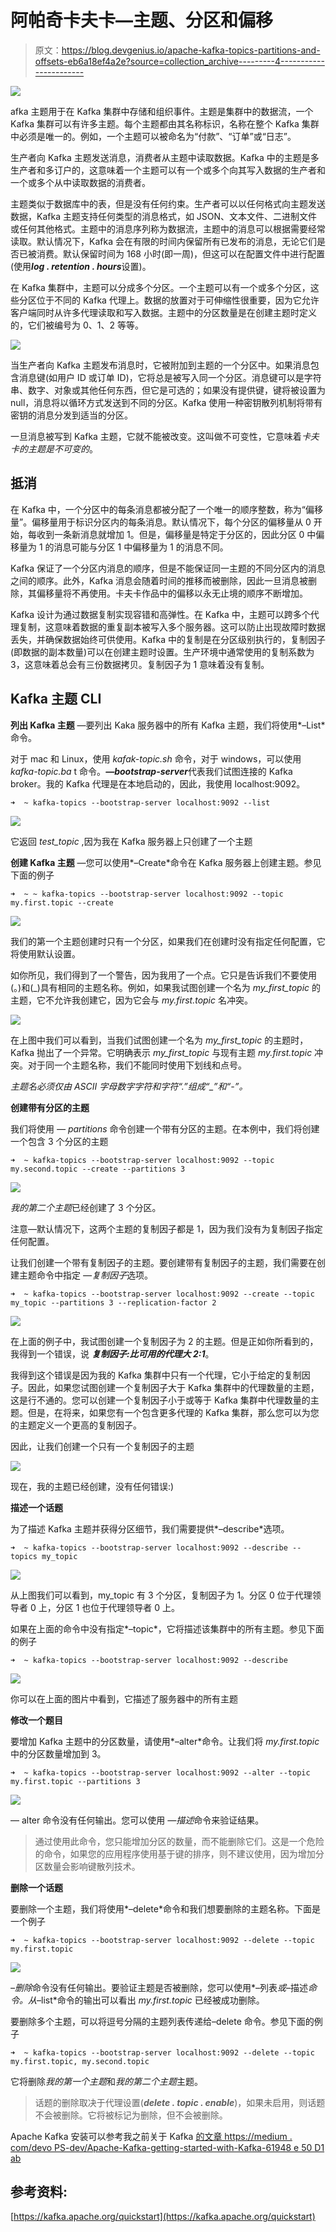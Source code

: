 # 阿帕奇卡夫卡—主题、分区和偏移

> 原文：<https://blog.devgenius.io/apache-kafka-topics-partitions-and-offsets-eb6a18ef4a2e?source=collection_archive---------4----------------------->

![](img/41d53bd6abfa5b9c0812bdc2cb186aa0.png)

afka 主题用于在 Kafka 集群中存储和组织事件。主题是集群中的数据流，一个 Kafka 集群可以有许多主题。每个主题都由其名称标识，名称在整个 Kafka 集群中必须是唯一的。例如，一个主题可以被命名为“付款”、“订单”或“日志”。

生产者向 Kafka 主题发送消息，消费者从主题中读取数据。Kafka 中的主题是多生产者和多订户的，这意味着一个主题可以有一个或多个向其写入数据的生产者和一个或多个从中读取数据的消费者。

主题类似于数据库中的表，但是没有任何约束。生产者可以以任何格式向主题发送数据，Kafka 主题支持任何类型的消息格式，如 JSON、文本文件、二进制文件或任何其他格式。主题中的消息序列称为数据流，主题中的消息可以根据需要经常读取。默认情况下，Kafka 会在有限的时间内保留所有已发布的消息，无论它们是否已被消费。默认保留时间为 168 小时(即一周)，但这可以在配置文件中进行配置(使用***log . retention . hours***设置)。

在 Kafka 集群中，主题可以分成多个分区。一个主题可以有一个或多个分区，这些分区位于不同的 Kafka 代理上。数据的放置对于可伸缩性很重要，因为它允许客户端同时从许多代理读取和写入数据。主题中的分区数量是在创建主题时定义的，它们被编号为 0、1、2 等等。

![](img/4e7fe224daf98b65b82d60b67b635ce4.png)

当生产者向 Kafka 主题发布消息时，它被附加到主题的一个分区中。如果消息包含消息键(如用户 ID 或订单 ID)，它将总是被写入同一个分区。消息键可以是字符串、数字、对象或其他任何东西，但它是可选的；如果没有提供键，键将被设置为 null，消息将以循环方式发送到不同的分区。Kafka 使用一种密钥散列机制将带有密钥的消息分发到适当的分区。

一旦消息被写到 Kafka 主题，它就不能被改变。这叫做不可变性，它意味着*卡夫卡的主题是不可变的*。

## 抵消

在 Kafka 中，一个分区中的每条消息都被分配了一个唯一的顺序整数，称为“偏移量”。偏移量用于标识分区内的每条消息。默认情况下，每个分区的偏移量从 0 开始，每收到一条新消息就增加 1。但是，偏移量是特定于分区的，因此分区 0 中偏移量为 1 的消息可能与分区 1 中偏移量为 1 的消息不同。

Kafka 保证了一个分区内消息的顺序，但是不能保证同一主题的不同分区内的消息之间的顺序。此外，Kafka 消息会随着时间的推移而被删除，因此一旦消息被删除，其偏移量将不再使用。卡夫卡作品中的偏移以永无止境的顺序不断增加。

Kafka 设计为通过数据复制实现容错和高弹性。在 Kafka 中，主题可以跨多个代理复制，这意味着数据的重复副本被写入多个服务器。这可以防止出现故障时数据丢失，并确保数据始终可供使用。Kafka 中的复制是在分区级别执行的，复制因子(即数据的副本数量)可以在创建主题时设置。生产环境中通常使用的复制系数为 3，这意味着总会有三份数据拷贝。复制因子为 1 意味着没有复制。

## Kafka 主题 CLI

**列出 Kafka 主题** —要列出 Kaka 服务器中的所有 Kafka 主题，我们将使用*–List*命令。

对于 mac 和 Linux，使用 *kafak-topic.sh* 命令，对于 windows，可以使用 *kafka-topic.ba* t 命令。***—bootstrap-server***代表我们试图连接的 Kafka broker。我的 Kafka 代理是在本地启动的，因此，我使用 localhost:9092。

```
➜  ~ kafka-topics --bootstrap-server localhost:9092 --list
```

![](img/794f3ad1ba6581f6c8940da44b515b00.png)

它返回 *test_topic* ,因为我在 Kafka 服务器上只创建了一个主题

**创建 Kafka 主题** —您可以使用*–Create*命令在 Kafka 服务器上创建主题。参见下面的例子

```
➜  ~ ~ kafka-topics --bootstrap-server localhost:9092 --topic my.first.topic --create
```

![](img/c7085de17ef5e26d3f39647b4d498aab.png)

我们的第一个主题创建时只有一个分区，如果我们在创建时没有指定任何配置，它将使用默认设置。

如你所见，我们得到了一个警告，因为我用了一个点。它只是告诉我们不要使用(。)和(_)具有相同的主题名称。例如，如果我试图创建一个名为 *my_first_topic* 的主题，它不允许我创建它，因为它会与 *my.first.topic* 名冲突。

![](img/bcb70d89a3fc51f9d3820bfbf08b63e0.png)

在上图中我们可以看到，当我们试图创建一个名为 *my_first_topic* 的主题时，Kafka 抛出了一个异常。它明确表示 *my_first_topic* 与现有主题 *my.first.topic* 冲突。对于同一个主题名称，我们不能同时使用下划线和点号。

*主题名必须仅由 ASCII 字母数字字符和字符“.”组成“_”和“-”。*

**创建带有分区的主题**

我们将使用 *— partitions* 命令创建一个带有分区的主题。在本例中，我们将创建一个包含 3 个分区的主题

```
➜  ~ kafka-topics --bootstrap-server localhost:9092 --topic my.second.topic --create --partitions 3
```

![](img/6f45f9c07fe50fc233e2438cf6d8094c.png)

*我的第二个主题*已经创建了 3 个分区。

注意—默认情况下，这两个主题的复制因子都是 1，因为我们没有为复制因子指定任何配置。

让我们创建一个带有复制因子的主题。要创建带有复制因子的主题，我们需要在创建主题命令中指定 *—复制因子*选项。

```
➜  ~ kafka-topics --bootstrap-server localhost:9092 --create --topic my_topic --partitions 3 --replication-factor 2
```

![](img/bd5af6c282b16654d807757e5c6bc474.png)

在上面的例子中，我试图创建一个复制因子为 2 的主题。但是正如你所看到的，我得到一个错误，说 ***复制因子:比可用的代理大 2:1***。

我得到这个错误是因为我的 Kafka 集群中只有一个代理，它小于给定的复制因子。因此，如果您试图创建一个复制因子大于 Kafka 集群中的代理数量的主题，这是行不通的。您可以创建一个复制因子小于或等于 Kafka 集群中代理数量的主题。但是，在将来，如果您有一个包含更多代理的 Kafka 集群，那么您可以为您的主题定义一个更高的复制因子。

因此，让我们创建一个只有一个复制因子的主题

![](img/8f6f4574bd6b9717a1d826aa3fde714e.png)

现在，我的主题已经创建，没有任何错误:)

**描述一个话题**

为了描述 Kafka 主题并获得分区细节，我们需要提供*–describe*选项。

```
➜  ~ kafka-topics --bootstrap-server localhost:9092 --describe --topics my_topic
```

![](img/48358546601e078a6f2b5338d057edb2.png)

从上图我们可以看到，my_topic 有 3 个分区，复制因子为 1。分区 0 位于代理领导者 0 上，分区 1 也位于代理领导者 0 上。

如果在上面的命令中没有指定*–topic*，它将描述该集群中的所有主题。参见下面的例子

```
➜  ~ kafka-topics --bootstrap-server localhost:9092 --describe
```

![](img/f85b2c597648ebdf4334bb518e37abc0.png)

你可以在上面的图片中看到，它描述了服务器中的所有主题

**修改一个题目**

要增加 Kafka 主题中的分区数量，请使用*–alter*命令。让我们将 *my.first.topic* 中的分区数量增加到 3。

```
➜  ~ kafka-topics --bootstrap-server localhost:9092 --alter --topic my.first.topic --partitions 3
```

![](img/9b0b6c05cc33e5bfa86fa0c0d61c2958.png)

— alter 命令没有任何输出。您可以使用 *—描述*命令来验证结果。

> 通过使用此命令，您只能增加分区的数量，而不能删除它们。这是一个危险的命令，如果您的应用程序使用基于键的排序，则不建议使用，因为增加分区数量会影响键散列技术。

**删除一个话题**

要删除一个主题，我们将使用*–delete*命令和我们想要删除的主题名称。下面是一个例子

```
➜  ~ kafka-topics --bootstrap-server localhost:9092 --delete --topic my.first.topic
```

![](img/ae3a5e8b1e5044d7a1531f02c2eb617c.png)

*–删除*命令没有任何输出。要验证主题是否被删除，您可以使用*–列表*或*–描述*命令。从*–list*命令的输出可以看出 *my.first.topic* 已经被成功删除。

要删除多个主题，可以将逗号分隔的主题列表传递给–delete 命令。参见下面的例子

```
➜  ~ kafka-topics --bootstrap-server localhost:9092 --delete --topic my.first.topic, my.second.topic
```

它将删除*我的第一个主题*和*我的第二个主题*主题。

> 话题的删除取决于代理设置(***delete . topic . enable***)，如果未启用，则话题不会被删除。它将被标记为删除，但不会被删除。

Apache Kafka 安装可以参考我之前关于 Kafka [的文章 https://medium . com/devo PS-dev/Apache-Kafka-getting-started-with-Kafka-61948 e 50 D1 ab](https://medium.com/devops-dev/apache-kafka-getting-started-with-kafka-61948e50d1ab)

## 参考资料:

[https://kafka.apache.org/quickstart](https://kafka.apache.org/quickstart)